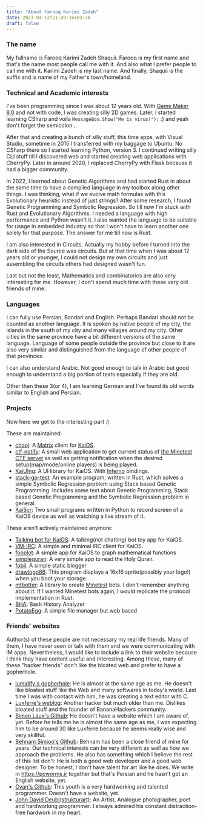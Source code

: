```yaml
---
title: "About Farooq Karimi Zadeh"
date: 2023-04-12T21:49:16+03:30
draft: false
---
```



### The name

My fullname is Farooq Karimi Zadeh Shaquii. Farooq is my first name and that's the name most people call me with it. And also what I prefer people to call me with it. Karimi Zadeh is my last name. And finally, Shaquii is the suffix and is name of my Father's town/homeland.

### Technical and Academic interests

I've been programming since I was about 12 years old. With [Game Maker 8.0](https://en.wikipedia.org/wiki/GameMaker) and not with code, I was creating silly 2D games. Later, I started learning CSharp and voila `MessageBox.Show("Me is virus!");` :) and yeah don't forget the semicolon...

After that and creating a bunch of silly stuff, this time apps, with Visual Studio, sometime in 2015 I transferred with my baggage to Ubuntu. No CSharp there so I started learning Python, version 3. I continued writing silly CLI stuff till I discovered web and started creating web applications with CherryPy. Later in around 2020, I replaced CherryPy with Flask because it had a bigger community.

In 2022, I learned about Genetic Algorithms and had started Rust in about the same time to have a compiled language in my toolbox along other things. I was thinking, what if we evolve math formulas with this Evolutionary heuristic instead of just strings? After some research, I found Genetic Programming and Symbolic Regression. So till now I'm stuck with Rust and Evolutionary Algorithms. I needed a language with high performance and Python wasn't it. I also wanted the language to be suitable for usage in embedded industry so that I won't have to learn another one solely for that purpose. The answer for me till now is Rust.

I am also interested in Circuits. Actually my hobby before I turned into the dark side of the Source was circuits. But at that time when I was about 12 years old or younger, I could not design my own circuits and just assembling the circuits others had designed wasn't fun.

Last but not the least, Mathematics and combinatorics are also very interesting for me. However, I don't spend much time with these very old friends of mine.

### Languages

I can fully use Persian, Bandari and English. Perhaps Bandari should not be counted as another language. It is spoken by native people of my city, the islands in the south of my city and many villages around my city. Other cities in the same province have a bit different versions of the same language. Language of some people outside the province but close to it are also very similar and distinguished from the language of other people of that provinces.

I can also understand Arabic. Not good enough to talk in Arabic but good enough to understand a big portion of texts especially if they are old.

Other than these 3(or 4), I am learning German and I've found its old words similar to English and Persian.

### Projects

Now here we get to the interesting part :)

These are maintained:

 - [chooj](https://github.com/farooqkz/chooj): A [Matrix](https://matrix.org) client for [KaiOS](https://en.wikipedia.org/wiki/KaiOS).
 - [ctf-notify](https://github.com/farooqkz/ctf-notify): A small web application to get current status of [the Minetest CTF server](https://ctf.rubenwardy.com) as well as getting notification when the desired setup(map/mode/online players) is being played.
 - [KaiUIng](https://github.com/farooqkz/KaiUIng): A UI library for KaiOS. With [Inferno](https://infernojs.org) bindings.
 - [stack-gp-test](https://github.com/farooqkz/stack-gp-test): An example program, written in Rust, which solves a simple Symbolic Regression problem using Stack based Genetic Programming. Includes some text about Genetic Programming, Stack based Genetic Programming and the Symbolic Regression problem in general.
 - [KaiScr](https://notabug.org/farooqkz/KaiScr): Two small programs written in Python to record screen of a KaiOS device as well as watching a live stream of it.

These aren't actively maintained anymore:

 - [Talking bot for KaiOS](https://notabug.org/bananaphone/talkingbot): A talking(not chatting) bot toy app for KaiOS.
 - [VM-IRC](https://notabug.org/bananaphone/vm-irc): A simple and minimal IRC client for KaiOS.
 - [fooplot](https://notabug.org/bananaphone/fooplot): A simple app for KaiOS to graph mathematical functions
 - [simplequran](https://notabug.org/bananaphone/simplequran): A very simple app to read the Holy Quran.
 - [fobil](https://notabug.org/farooqkz/fobil): A simple static blogger
 - [drawlogo86](https://notabug.org/farooqkz/drawlogo86): This program displays a 16x16 sprite(possibly your logo!) when you boot your storage.
 - [mtbotter](https://notabug.org/farooqkz/mtbotter): A library to create [Minetest](https://minetest.net) bots. I don't remember anything about it. If I wanted Minetest bots again, I would replicate the protocol implementation in Rust.
 - [BHA](https://notabug.org/farooqkz/BHA): Bash History Analyzer
 - [PotatoEgg](https://notabug.org/farooqkz/PotatoEgg): A simple file manager but web based

### Friends' websites

Author(s) of these people are not necessary my real life friends. Many of them, I have never seen or talk with them and we were communicating with IM apps. Nevertheless, I would like to include a link to their website because I think they have content useful and interesting. Among these, many of these "hacker friends" don't like the bloated web and prefer to have a gopherhole.

 - [lumidify's gopherhole](gopher://lumidify.org): He is almost at the same age as me. He doesn't like bloated stuff like the Web and many softwares in today's world. Last time I was with contact with him, he was creating a text editor with C.
 - [Luxferre's weblog](https://chronovir.us/): Another hacker but much older than me. Dislikes bloated stuff and the founder of BananaHackers community.
 - [Simon Laux's Github](https://github.com/simon-laux): He doesn't have a website which I am aware of, yet. Before he tells me he is almost the same age as me, I was expecting him to be around 30 like Luxferre because he seems really wise and very skillful.
 - [Behnam Simjoo's Github](https://github.com/b-simjoo/): Behnam has been a close friend of mine for years. Our technical interests can be very different as well as how we approach the problems. He also has something which I believe the rest of this list don't: He is both a good web developer and a good web designer. To be honest, I don't have talent for art like he does. We write in https://pcworms.ir together but that's Persian and he hasn't got an English website, yet.
 - [Cyan's Github](https://github.com/cyan-2048): This youth is a very hardworking and talented programmer. Doesn't have a website, yet.
 - [John David Deubl(strukturart)](https://strukturart.com): An Artist, Analogue photographer, poet and hardworking programmer. I always admired his constant distraction-free hardwork in my heart.
